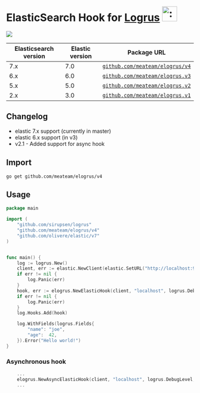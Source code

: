 # ElasticSearch Hook for [Logrus](https://github.com/Sirupsen/logrus) <img src="http://i.imgur.com/hTeVwmJ.png" width="40" height="40" alt=":walrus:" class="emoji" title=":walrus:"/>
<img src="https://travis-ci.org/sohlich/elogrus.svg?branch=master" />

Elasticsearch version | Elastic version | Package URL
----------------------|------------------|------------
7.x                   | 7.0              | [`github.com/meateam/elogrus/v4`](http://github.com/meateam/elogrus/tree/v4)
6.x                   | 6.0              | [`github.com/meateam/elogrus.v3`](http://github.com/meateam/elogrus.v3)
5.x                   | 5.0              | [`github.com/meateam/elogrus.v2`](http://github.com/meateam/elogrus.v2)
2.x                   | 3.0              | [`github.com/meateam/elogrus.v1`](http://github.com/meateam/elogrus.v1)


## Changelog
- elastic 7.x support (currently in master)
- elastic 6.x support (in v3)
- v2.1 - Added support for async hook


## Import

```
go get github.com/meateam/elogrus/v4
```

## Usage

```go
package main

import (
	"github.com/sirupsen/logrus"
	"github.com/meateam/elogrus/v4"
	"github.com/olivere/elastic/v7"
)


func main() {
	log := logrus.New()
	client, err := elastic.NewClient(elastic.SetURL("http://localhost:9200"))
	if err != nil {
		log.Panic(err)
	}	
	hook, err := elogrus.NewElasticHook(client, "localhost", logrus.DebugLevel, "mylog")
	if err != nil {
		log.Panic(err)
	}	
	log.Hooks.Add(hook)

	log.WithFields(logrus.Fields{
		"name": "joe",
		"age":  42,
	}).Error("Hello world!")
}
```

### Asynchronous hook

```go
	...
	elogrus.NewAsyncElasticHook(client, "localhost", logrus.DebugLevel, "mylog")
	...
```
